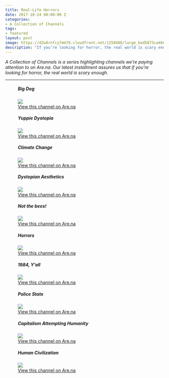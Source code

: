 ```yaml
---
title: Real-Life Horrors
date: 2017-10-24 00:00:00 Z
categories:
- A Collection of Channels
tags:
- featured
layout: post
image: https://d2w9rnfcy7mm78.cloudfront.net/1258408/large_bed5873ca4b6ae6a4e7effb5d9508e50.jpg
description: "If you’re looking for horror, the real world is scary enough."
---
```


_A Collection of Channels is a series highlighting channels we’re paying attention to on Are.na. Our latest installment assures us that if you’re looking for horror, the real world is scary enough._

---

<figure>
  <h5>Big Dog</h5>
  <img src="https://d2w9rnfcy7mm78.cloudfront.net/507111/original_34576055ff0e7025ed8bc2583a8cefd7.gif">
  <figcaption>
    <a href="https://www.are.na/james-hicks/big-dog">View this channel on Are.na</a>
  </figcaption>
</figure>

<figure>
  <h5>Yuppie Dystopia</h5>
  <img src="https://arena_images-temp.s3.amazonaws.com/671C0858-23F9-4A8A-B785-1D92C408F2D8.jpg?tag=aredotna-20">
  <figcaption>
    <a href="https://www.are.na/nick-demarco/yuppie-dystopia">View this channel on Are.na</a>
  </figcaption>
</figure>

<figure>
  <h5>Climate Change</h5>
  <img src="https://d2w9rnfcy7mm78.cloudfront.net/767807/large_04ae54c31f13db9185c9bc1f1fd3f3e6">
  <figcaption>
    <a href="https://www.are.na/jack-wedge/climate-change-1475770917">View this channel on Are.na</a>
  </figcaption>
</figure>

<figure>
  <h5>Dystopian Aesthetics</h5>
  <img src="https://d2w9rnfcy7mm78.cloudfront.net/586879/original_1cad640ac10cc4a749c78331599b2e35.gif">
  <figcaption>
    <a href="https://www.are.na/another-another/dystopian-aesthetics">View this channel on Are.na</a>
  </figcaption>
</figure>

<figure>
  <h5>Not the bees!</h5>
  <img src="https://d2w9rnfcy7mm78.cloudfront.net/1144909/large_3a6332df85994f00c1664cbe38a7987d">
  <figcaption>
    <a href="https://www.are.na/ultimape/not-the-bees">View this channel on Are.na</a>
  </figcaption>
</figure>

<figure>
  <h5>Horrors</h5>
  <img src="https://d2w9rnfcy7mm78.cloudfront.net/1108790/large_b9447f5cbde5fb14f002168a9c1c20da.jpg">
  <figcaption>
    <a href="https://www.are.na/greg-fong/horrors">View this channel on Are.na</a>
  </figcaption>
</figure>

<figure>
  <h5>1984, Y’all</h5>
  <img src="https://d2w9rnfcy7mm78.cloudfront.net/196300/large_06f70d26066948339b581753b7608608.jpg">
  <figcaption>
    <a href="https://www.are.na/john-michael-boling/1984-y-all">View this channel on Are.na</a>
  </figcaption>
</figure>

<figure>
  <h5>Police State</h5>
  <img src="https://d2w9rnfcy7mm78.cloudfront.net/588014/large_2342b8d9c58536d503c21f7a1f06df02.jpg">
  <figcaption>
    <a href="https://www.are.na/m-e/police-state">View this channel on Are.na</a>
  </figcaption>
</figure>

<figure>
  <h5>Capitalism Attempting Humanity</h5>
  <img src="https://d2w9rnfcy7mm78.cloudfront.net/926532/large_1d28d21076c4f7d80e711891ab604c9f">
  <figcaption>
    <a href="https://www.are.na/su-baykal/capitalism-attempting-humanity">View this channel on Are.na</a>
  </figcaption>
</figure>

<figure>
  <h5>Human Civilization</h5>
  <img src="https://d2w9rnfcy7mm78.cloudfront.net/1196631/large_52bae39c5293c160d6f453a44260fcd5.jpg">
  <figcaption>
    <a href="https://www.are.na/edouard-u/human-civilization">View this channel on Are.na</a>
  </figcaption>
</figure>
